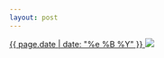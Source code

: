 ```yaml
---
layout: post
---
```


<p>
  <a href="/224">
    <time>{{ page.date | date: "%e %B %Y" }}</time>
    <img src="{{ site.assets_url }}/224.jpg">
  </a>
  
</p>
